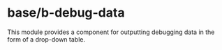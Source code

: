 # base/b-debug-data

This module provides a component for outputting debugging data in the form of a drop-down table.
